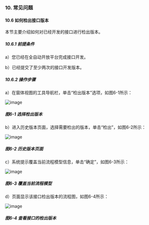 ### 10. 常见问题

#### 10.6 如何检出接口版本

本节主要介绍如何对已经开发的接口进行检出版本。

##### 10.6.1 前提条件

a）您已经在全自动开放平台完成接口开发。

b）已经提交了至少两次的接口开发版本。

##### 10.6.2 操作步骤

a）在窗体视图的工具导航栏，单击“检出版本”选项，如图6-1所示：

![image](https://user-images.githubusercontent.com/79617492/174049427-4806ae67-0e6a-48e4-b63b-1c082085d37f.png)

##### 图6-1 选择检出版本

b）进入历史版本页面，选择需要检出的版本，单击“检出”，如图6-2所示：

![image](https://user-images.githubusercontent.com/79617492/174049447-9fdd8d39-e59c-446d-a85b-796de4d6960f.png)

##### 图6-2 历史版本页面

c）系统提示覆盖当前流程模型信息，单击“确定”，如图6-3所示：

![image](https://user-images.githubusercontent.com/79617492/174049468-13cd655b-abf8-4b07-b841-d6db7af4d6ed.png)

##### 图6-3 覆盖当前流程模型

d）页面显示该接口检出版本的流程图，如图6-4所示：

![image](https://user-images.githubusercontent.com/79617492/174049481-55b799a9-dc22-4a24-aa25-5efcc384dfb0.png)

##### 图6-4 查看接口的检出版本
